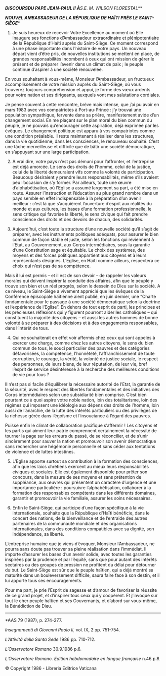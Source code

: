 ***DISCOURS******DU PAPE JEAN-PAUL II*** ***À**S.E. M. WILSON FLORESTAL***

***NOUVEL AMBASSADEUR DE LA RÉPUBLIQUE DE HAÏTI*** ***PRÈS LE SAINT-SIÈGE****

1. Je suis heureux de recevoir Votre Excellence au moment où Elle inaugure ses fonctions d’Ambassadeur extraordinaire et plénipotentiaire de la République d’Haïti auprès du Saint-Siège. Ce moment correspond à une phase importante dans l’histoire de votre pays. Un nouveau départ vient d’être pris, de nouvelles institutions se mettent en place, de grandes responsabilités incombent à ceux qui ont mission de gérer le présent et de préparer l’avenir dans un climat de paix ; le peuple continue d’aspirer à une société renouvelée.

En vous souhaitant à vous-même, Monsieur l’Ambassadeur, un fructueux accomplissement de votre mission auprès du Saint-Siège, où vous trouverez toujours compréhension et appui, je forme des vœux ardents pour votre nation et ses dirigeants, auxquels vont mes salutations cordiales.

Je pense souvent à cette rencontre, brève mais intense, que j’ai pu avoir en mars 1983 avec vos compatriotes à Port-au-Prince : j’y trouvai une population sympathique, fervente dans sa prière, manifestement avide d’un changement social. En me plaçant sur le plan moral du bien commun du peuple, je ne pouvais qu’encourager cette aspiration, déjà exprimée par les évêques. Le changement politique est apparu à vos compatriotes comme une condition préalable. Il reste maintenant à réaliser dans les structures, dans la vie quotidienne, dans les consciences, le renouveau souhaité. C’est une tâche merveilleuse et difficile que de bâtir une société démocratique, en s’appuyant sur une large participation.

2. A vrai dire, votre pays n’est pas démuni pour l’affronter, et l’entreprise est déjà amorcée. Le sens des droits de l’homme, celui de la justice, celui de la liberté demeuraient vifs comme la volonté de participation. Beaucoup désiraient y prendre leurs responsabilités, même s’ils avaient peu l’occasion de s’y former. Par ailleurs, toute une œuvre d’alphabétisation, où l’Eglise a assumé largement sa part, a été mise en route. Assurer l’instruction et l’éducation au plus grand nombre dans un pays semble en effet indispensable à la préparation d’un avenir meilleur : c’est là que s’acquièrent l’ouverture d’esprit aux réalités du monde et aux cultures, les bases d’une formation professionnelle, le sens critique qui favorise la liberté, le sens civique qui fait prendre conscience des droits et des devoirs de chacun, des solidarités.

3. Aujourd’hui, c’est toute la structure d’une nouvelle société qu’il s’agit de préparer, avec les instruments politiques adéquats, pour assurer le bien commun de façon stable et juste, selon les fonctions qui reviennent à l’Etat, au Gouvernement, aux Corps intermédiaires, sous la garantie d’une Constitution sage et équitable. Le choix des systèmes, des moyens et des forces politiques appartient aux citoyens et à leurs représentants désignés. L’Eglise, en Haïti comme ailleurs, respectera ce choix qui n’est pas de sa compétence.

Mais il lui est permis – et il est de son devoir – de rappeler les valeurs morales qui doivent inspirer la conduite des affaires, afin que le peuple y trouve son bien et un réel progrès, selon le dessein de Dieu sur la société. A ce niveau, le Saint-Siège a vivement apprécié que les évêques de la Conférence épiscopale haïtienne aient publié, en juin dernier, une “Charte fondamentale pour le passage à une société démocratique selon la doctrine et l’expérience de l’Eglise”. En dehors de tout esprit de parti, les principes et les précieuses réflexions qui y figurent pourront aider les catholiques – qui constituent la majorité des citoyens – et aussi les autres hommes de bonne volonté à se préparer à des décisions et à des engagements responsables, dans l’intérêt de tous.

4. Qui ne souhaiterait en effet voir affermis chez ceux qui sont appelés à exercer une charge, comme chez les autres citoyens, le sens du bien commun de tous, le souci particulier des pauvres et des catégories défavorisées, la compétence, l’honnêteté, l’affranchissement de toute corruption, le courage, la vérité, la volonté de justice sociale, le respect des personnes, de leurs biens, de leur réputation, de leur vie, bref l’esprit de service désintéressé à la recherche des meilleures conditions de vie pour tous ?

Il n’est pas si facile d’équilibrer la nécessaire autorité de l’Etat, la garantie de la sécurité, avec le respect des libertés fondamentales et des initiatives des Corps intermédiaires selon une subsidiarité bien comprise. C’est bien pourtant ce à quoi aspire votre noble nation, loin des totalitarisme, loin des régimes qui imposent une idéologie aux dépens des droits de l’homme, loin aussi de l’anarchie, de la lutte des intérêts particuliers ou des privilèges de la richesse gérée dans l’égoïsme et l’insouciance à l’égard des pauvres.

Puisse enfin le climat de collaboration pacifique s’affermir ! Les citoyens et les partis qui aiment leur patrie comprennent certainement la nécessité de tourner la page sur les erreurs du passé, de se réconcilier, et de s’unir sincèrement pour sauver la nation et promouvoir son avenir démocratique sans rechercher une hégémonie personnelle et sans céder aux tentations de violence et de luttes intestines.

5. L’Eglise apporte surtout sa contribution à la formation des consciences, afin que les laïcs chrétiens exercent au mieux leurs responsabilités civiques et sociales. Elle est également disponible pour prêter son concours, dans la mesure de ses moyens et sans prétention de suppléance, aux œuvres qui présentent un caractère d’urgence et une importance particulière : poursuivre l’alphabétisation, collaborer à la formation des responsables compétents dans les différents domaines, garantir et promouvoir la vie familiale, assurer les soins nécessaires.

6. Enfin le Saint-Siège, qui participe d’une façon spécifique à la vie internationale, souhaite que la République d’Haïti bénéficie, dans le concert des nations, de la bienveillance et de l’entraide des autres partenaires de la communauté mondiale et des organisations internationales, dans des conditions compatibles avec sa dignité, son indépendance, sa liberté.

L’entreprise humaine que je viens d’évoquer, Monsieur l’Ambassadeur, ne pourra sans doute pas trouver sa pleine réalisation dans l’immédiat. Il importe d’assurer les bases d’un avenir solide, avec toutes les garanties inspirées par la prudence et par l’équité, sans que pour autant des intérêts sectaires ou des groupes de pression ne profitent du délai pour détourner du but. Le Saint-Siège est sûr que le peuple haïtien, qui a déjà montré sa maturité dans un bouleversement difficile, saura faire face à son destin, et il lui apporte tous ses encouragements.

Pour ma part, je prie l’Esprit de sagesse et d’amour de favoriser la réussite de ce grand projet, et d’inspirer tous ceux qui y coopèrent. Et j’invoque sur tout le cher peuple haïtien et ses Gouvernants, et d’abord sur vous-même, la Bénédiction de Dieu.

* * *

*AAS 79 (1987), p. 274-277.

*Insegnamenti di Giovanni Paolo II*, vol. IX, 2 pp. 751-754.

*L'Attività della Santa Sede* 1986 pp. 710-712.

*L’Osservatore Romano* 30.9.1986 p.6.

*L'Osservatore Romano. Edition hebdomadaire en langue française* n.46 p.8.

© Copyright 1986 - Libreria Editrice Vaticana